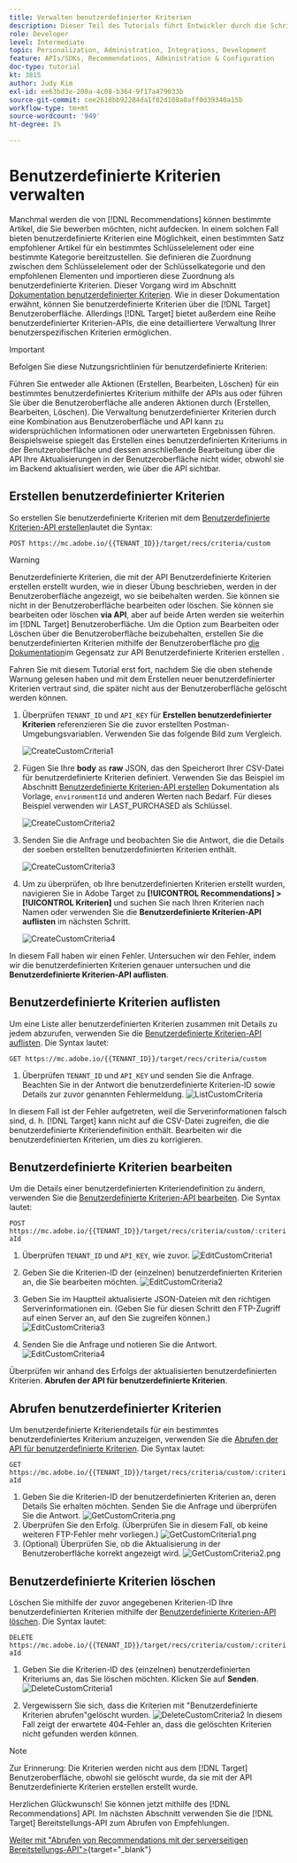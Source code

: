 ```yaml
---
title: Verwalten benutzerdefinierter Kriterien
description: Dieser Teil des Tutorials führt Entwickler durch die Schritte, die zur Verwendung von Adobe Target-APIs zum Verwalten, Erstellen, Auflisten, Bearbeiten, Abrufen und Löschen von Adobe Target Recommendations-Kriterien erforderlich sind.
role: Developer
level: Intermediate
topic: Personalization, Administration, Integrations, Development
feature: APIs/SDKs, Recommendations, Administration & Configuration
doc-type: tutorial
kt: 3815
author: Judy Kim
exl-id: ee63bd3e-200a-4c08-b364-9f17a479033b
source-git-commit: cee2618bb92284da1f82d108a0aff0d39340a15b
workflow-type: tm+mt
source-wordcount: '949'
ht-degree: 1%

---
```


# Benutzerdefinierte Kriterien verwalten

Manchmal werden die von [!DNL Recommendations] können bestimmte Artikel, die Sie bewerben möchten, nicht aufdecken. In einem solchen Fall bieten benutzerdefinierte Kriterien eine Möglichkeit, einen bestimmten Satz empfohlener Artikel für ein bestimmtes Schlüsselelement oder eine bestimmte Kategorie bereitzustellen. Sie definieren die Zuordnung zwischen dem Schlüsselelement oder der Schlüsselkategorie und den empfohlenen Elementen und importieren diese Zuordnung als benutzerdefinierte Kriterien. Dieser Vorgang wird im Abschnitt [Dokumentation benutzerdefinierter Kriterien](https://experienceleague.adobe.com/docs/target/using/recommendations/criteria/recommendations-csv.html?lang=en). Wie in dieser Dokumentation erwähnt, können Sie benutzerdefinierte Kriterien über die [!DNL Target] Benutzeroberfläche. Allerdings [!DNL Target] bietet außerdem eine Reihe benutzerdefinierter Kriterien-APIs, die eine detailliertere Verwaltung Ihrer benutzerspezifischen Kriterien ermöglichen.

>[!IMPORTANT]
>
>Befolgen Sie diese Nutzungsrichtlinien für benutzerdefinierte Kriterien:
>
> Führen Sie entweder alle Aktionen (Erstellen, Bearbeiten, Löschen) für ein bestimmtes benutzerdefiniertes Kriterium mithilfe der APIs aus oder führen Sie über die Benutzeroberfläche alle anderen Aktionen durch (Erstellen, Bearbeiten, Löschen). Die Verwaltung benutzerdefinierter Kriterien durch eine Kombination aus Benutzeroberfläche und API kann zu widersprüchlichen Informationen oder unerwarteten Ergebnissen führen. Beispielsweise spiegelt das Erstellen eines benutzerdefinierten Kriteriums in der Benutzeroberfläche und dessen anschließende Bearbeitung über die API Ihre Aktualisierungen in der Benutzeroberfläche nicht wider, obwohl sie im Backend aktualisiert werden, wie über die API sichtbar.

## Erstellen benutzerdefinierter Kriterien

So erstellen Sie benutzerdefinierte Kriterien mit dem [Benutzerdefinierte Kriterien-API erstellen](https://developers.adobetarget.com/api/recommendations/#operation/createCriteriaCustom)lautet die Syntax:

`POST https://mc.adobe.io/{{TENANT_ID}}/target/recs/criteria/custom`

>[!WARNING]
>
>Benutzerdefinierte Kriterien, die mit der API Benutzerdefinierte Kriterien erstellen erstellt wurden, wie in dieser Übung beschrieben, werden in der Benutzeroberfläche angezeigt, wo sie beibehalten werden. Sie können sie nicht in der Benutzeroberfläche bearbeiten oder löschen. Sie können sie bearbeiten oder löschen **via API**, aber auf beide Arten werden sie weiterhin im [!DNL Target] Benutzeroberfläche. Um die Option zum Bearbeiten oder Löschen über die Benutzeroberfläche beizubehalten, erstellen Sie die benutzerdefinierten Kriterien mithilfe der Benutzeroberfläche pro [die Dokumentation](https://experienceleague.adobe.com/docs/target/using/recommendations/criteria/recommendations-csv.html?lang=en)im Gegensatz zur API Benutzerdefinierte Kriterien erstellen .

Fahren Sie mit diesem Tutorial erst fort, nachdem Sie die oben stehende Warnung gelesen haben und mit dem Erstellen neuer benutzerdefinierter Kriterien vertraut sind, die später nicht aus der Benutzeroberfläche gelöscht werden können.

1. Überprüfen `TENANT_ID` und `API_KEY` für **Erstellen benutzerdefinierter Kriterien** referenzieren Sie die zuvor erstellten Postman-Umgebungsvariablen. Verwenden Sie das folgende Bild zum Vergleich.

   ![CreateCustomCriteria1](assets/CreateCustomCriteria1.png)

2. Fügen Sie Ihre **body** as **raw** JSON, das den Speicherort Ihrer CSV-Datei für benutzerdefinierte Kriterien definiert. Verwenden Sie das Beispiel im Abschnitt [Benutzerdefinierte Kriterien-API erstellen](https://developers.adobetarget.com/api/recommendations/#operation/getAllCriteriaCustom) Dokumentation als Vorlage, `environmentId` und anderen Werten nach Bedarf. Für dieses Beispiel verwenden wir LAST_PURCHASED als Schlüssel.

   ![CreateCustomCriteria2](assets/CreateCustomCriteria2.png)

3. Senden Sie die Anfrage und beobachten Sie die Antwort, die die Details der soeben erstellten benutzerdefinierten Kriterien enthält.

   ![CreateCustomCriteria3](assets/CreateCustomCriteria3.png)

4. Um zu überprüfen, ob Ihre benutzerdefinierten Kriterien erstellt wurden, navigieren Sie in Adobe Target zu **[!UICONTROL Recommendations] > [!UICONTROL Kriterien]** und suchen Sie nach Ihren Kriterien nach Namen oder verwenden Sie die **Benutzerdefinierte Kriterien-API auflisten** im nächsten Schritt.

   ![CreateCustomCriteria4](assets/CreateCustomCriteria4.png)

In diesem Fall haben wir einen Fehler. Untersuchen wir den Fehler, indem wir die benutzerdefinierten Kriterien genauer untersuchen und die **Benutzerdefinierte Kriterien-API auflisten**.

## Benutzerdefinierte Kriterien auflisten

Um eine Liste aller benutzerdefinierten Kriterien zusammen mit Details zu jedem abzurufen, verwenden Sie die [Benutzerdefinierte Kriterien-API auflisten](https://developers.adobetarget.com/api/recommendations/#operation/getAllCriteriaCustom). Die Syntax lautet:

`GET https://mc.adobe.io/{{TENANT_ID}}/target/recs/criteria/custom`

1. Überprüfen `TENANT_ID` und `API_KEY` und senden Sie die Anfrage. Beachten Sie in der Antwort die benutzerdefinierte Kriterien-ID sowie Details zur zuvor genannten Fehlermeldung.
   ![ListCustomCriteria](assets/ListCustomCriteria.png)

In diesem Fall ist der Fehler aufgetreten, weil die Serverinformationen falsch sind, d. h. [!DNL Target] kann nicht auf die CSV-Datei zugreifen, die die benutzerdefinierte Kriteriendefinition enthält. Bearbeiten wir die benutzerdefinierten Kriterien, um dies zu korrigieren.

## Benutzerdefinierte Kriterien bearbeiten

Um die Details einer benutzerdefinierten Kriteriendefinition zu ändern, verwenden Sie die [Benutzerdefinierte Kriterien-API bearbeiten](https://developers.adobetarget.com/api/recommendations/#operation/updateCriteriaCustom). Die Syntax lautet:

`POST https://mc.adobe.io/{{TENANT_ID}}/target/recs/criteria/custom/:criteriaId`

1. Überprüfen `TENANT_ID` und `API_KEY`, wie zuvor.
   ![EditCustomCriteria1](assets/EditCustomCriteria1.png)

1. Geben Sie die Kriterien-ID der (einzelnen) benutzerdefinierten Kriterien an, die Sie bearbeiten möchten.
   ![EditCustomCriteria2](assets/EditCustomCriteria2.png)

1. Geben Sie im Hauptteil aktualisierte JSON-Dateien mit den richtigen Serverinformationen ein. (Geben Sie für diesen Schritt den FTP-Zugriff auf einen Server an, auf den Sie zugreifen können.)
   ![EditCustomCriteria3](assets/EditCustomCriteria3.png)

1. Senden Sie die Anfrage und notieren Sie die Antwort.
   ![EditCustomCriteria4](assets/EditCustomCriteria4.png)

Überprüfen wir anhand des Erfolgs der aktualisierten benutzerdefinierten Kriterien. **Abrufen der API für benutzerdefinierte Kriterien**.

## Abrufen benutzerdefinierter Kriterien

Um benutzerdefinierte Kriteriendetails für ein bestimmtes benutzerdefiniertes Kriterium anzuzeigen, verwenden Sie die [Abrufen der API für benutzerdefinierte Kriterien](https://developers.adobetarget.com/api/recommendations/#operation/getCriteriaCustom). Die Syntax lautet:

`GET https://mc.adobe.io/{{TENANT_ID}}/target/recs/criteria/custom/:criteriaId`

1. Geben Sie die Kriterien-ID der benutzerdefinierten Kriterien an, deren Details Sie erhalten möchten. Senden Sie die Anfrage und überprüfen Sie die Antwort.
   ![GetCustomCriteria.png](assets/GetCustomCriteria.png)
1. Überprüfen Sie den Erfolg. (Überprüfen Sie in diesem Fall, ob keine weiteren FTP-Fehler mehr vorliegen.)
   ![GetCustomCriteria1.png](assets/GetCustomCriteria1.png)
1. (Optional) Überprüfen Sie, ob die Aktualisierung in der Benutzeroberfläche korrekt angezeigt wird.
   ![GetCustomCriteria2.png](assets/GetCustomCriteria2.png)

## Benutzerdefinierte Kriterien löschen

Löschen Sie mithilfe der zuvor angegebenen Kriterien-ID Ihre benutzerdefinierten Kriterien mithilfe der [Benutzerdefinierte Kriterien-API löschen](https://developers.adobetarget.com/api/recommendations/#operation/deleteCriteriaCustom). Die Syntax lautet:

`DELETE https://mc.adobe.io/{{TENANT_ID}}/target/recs/criteria/custom/:criteriaId`

1. Geben Sie die Kriterien-ID des (einzelnen) benutzerdefinierten Kriteriums an, das Sie löschen möchten. Klicken Sie auf **Senden**.
   ![DeleteCustomCriteria1](assets/DeleteCustomCriteria1.png)

1. Vergewissern Sie sich, dass die Kriterien mit &quot;Benutzerdefinierte Kriterien abrufen&quot;gelöscht wurden.
   ![DeleteCustomCriteria2](assets/DeleteCustomCriteria2.png)
In diesem Fall zeigt der erwartete 404-Fehler an, dass die gelöschten Kriterien nicht gefunden werden können.

>[!NOTE]
>Zur Erinnerung: Die Kriterien werden nicht aus dem [!DNL Target] Benutzeroberfläche, obwohl sie gelöscht wurde, da sie mit der API Benutzerdefinierte Kriterien erstellen erstellt wurde.

Herzlichen Glückwunsch! Sie können jetzt mithilfe des [!DNL Recommendations] API. Im nächsten Abschnitt verwenden Sie die [!DNL Target] Bereitstellungs-API zum Abrufen von Empfehlungen.

[Weiter mit &quot;Abrufen von Recommendations mit der serverseitigen Bereitstellungs-API&quot;>](https://developer.adobe.com/target/before-administer/recs-api/fetch-recs-server-side-delivery-api/){target=&quot;_blank&quot;}
